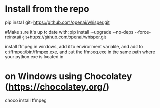 # Install from the repo
pip install git+https://github.com/openai/whisper.git 

#Make sure it's up to date with:
pip install --upgrade --no-deps --force-reinstall git+https://github.com/openai/whisper.git

install ffmpeg in windows, add it to environment variable, and add to c:/ffmpeg/bin/ffmpeg.exe, and put the ffmpeg.exe in the same path where your python.exe is located in

# on Windows using Chocolatey (https://chocolatey.org/)
choco install ffmpeg

